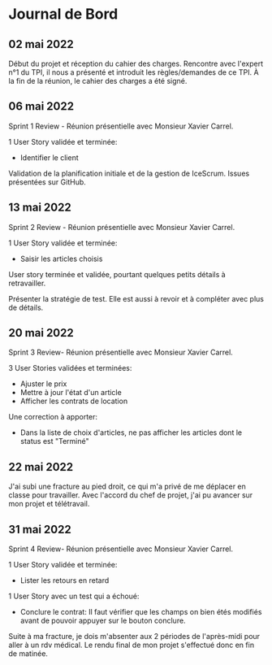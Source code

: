 # Journal de Bord
## 02 mai 2022
Début du projet et réception du cahier des charges. Rencontre avec l'expert n°1 du TPI, il nous a présenté et introduit les règles/demandes de ce TPI. À la fin de la réunion, le cahier des charges a été signé.

## 06 mai 2022
Sprint 1 Review - Réunion présentielle avec Monsieur Xavier Carrel.

1 User Story validée et terminée:
- Identifier le client

Validation de la planification initiale et de la gestion de IceScrum.
Issues présentées sur GitHub.

## 13 mai 2022
Sprint 2 Review - Réunion présentielle avec Monsieur Xavier Carrel.

1 User Story validée et terminée:
- Saisir les articles choisis

User story terminée et validée, pourtant quelques petits détails à retravailler.

Présenter la stratégie de test. Elle est aussi à revoir et à compléter avec plus de détails.

## 20 mai 2022
Sprint 3 Review- Réunion présentielle avec Monsieur Xavier Carrel.

3 User Stories validées et terminées:
- Ajuster le prix
- Mettre à jour l'état d'un article
- Afficher les contrats de location

Une correction à apporter:
- Dans la liste de choix d'articles, ne pas afficher les articles dont le status est "Terminé"

## 22 mai 2022
J'ai subi une fracture au pied droit, ce qui m'a privé de me déplacer en classe pour travailler.
Avec l'accord du chef de projet, j'ai pu avancer sur mon projet et télétravail.

## 31 mai 2022
Sprint 4 Review- Réunion présentielle avec Monsieur Xavier Carrel.

1 User Story validée et terminée:
- Lister les retours en retard

1 User Story avec un test qui a échoué:
- Conclure le contrat: Il faut vérifier que les champs on bien étés modifiés avant de pouvoir appuyer sur le bouton conclure.

Suite à ma fracture, je dois m'absenter aux 2 périodes de l'après-midi pour aller à un rdv médical. Le rendu final de mon projet s'effectué donc en fin de matinée.

